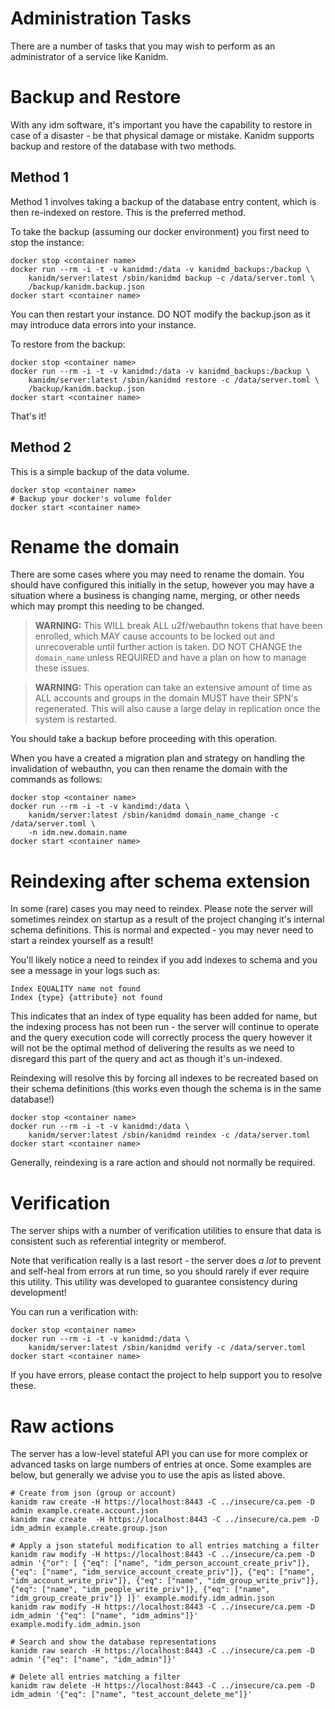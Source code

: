 # Administration Tasks

There are a number of tasks that you may wish to perform as an administrator of a service like Kanidm.

# Backup and Restore

With any idm software, it's important you have the capability to restore in case of a disaster - be
that physical damage or mistake. Kanidm supports backup and restore of the database with two methods.

## Method 1

Method 1 involves taking a backup of the database entry content, which is then re-indexed on restore.
This is the preferred method.

To take the backup (assuming our docker environment) you first need to stop the instance:

    docker stop <container name>
    docker run --rm -i -t -v kanidmd:/data -v kanidmd_backups:/backup \
        kanidm/server:latest /sbin/kanidmd backup -c /data/server.toml \
        /backup/kanidm.backup.json
    docker start <container name>

You can then restart your instance. DO NOT modify the backup.json as it may introduce
data errors into your instance.

To restore from the backup:

    docker stop <container name>
    docker run --rm -i -t -v kanidmd:/data -v kanidmd_backups:/backup \
        kanidm/server:latest /sbin/kanidmd restore -c /data/server.toml \
        /backup/kanidm.backup.json
    docker start <container name>

That's it!

## Method 2

This is a simple backup of the data volume.

    docker stop <container name>
    # Backup your docker's volume folder
    docker start <container name>

# Rename the domain

There are some cases where you may need to rename the domain. You should have configured
this initially in the setup, however you may have a situation where a business is changing
name, merging, or other needs which may prompt this needing to be changed.

> **WARNING:** This WILL break ALL u2f/webauthn tokens that have been enrolled, which MAY cause
> accounts to be locked out and unrecoverable until further action is taken. DO NOT CHANGE
> the `domain_name` unless REQUIRED and have a plan on how to manage these issues.

> **WARNING:** This operation can take an extensive amount of time as ALL accounts and groups
> in the domain MUST have their SPN's regenerated. This will also cause a large delay in
> replication once the system is restarted.

You should take a backup before proceeding with this operation.

When you have a created a migration plan and strategy on handling the invalidation of webauthn,
you can then rename the domain with the commands as follows:

    docker stop <container name>
    docker run --rm -i -t -v kandimd:/data \
        kanidm/server:latest /sbin/kanidmd domain_name_change -c /data/server.toml \
        -n idm.new.domain.name
    docker start <container name>


# Reindexing after schema extension

In some (rare) cases you may need to reindex.
Please note the server will sometimes reindex on startup as a result of the project
changing it's internal schema definitions. This is normal and expected - you may never need
to start a reindex yourself as a result!

You'll likely notice a need to reindex if you add indexes to schema and you see a message in your logs such as:

    Index EQUALITY name not found
    Index {type} {attribute} not found

This indicates that an index of type equality has been added for name, but the indexing process
has not been run - the server will continue to operate and the query execution code will correctly
process the query however it will not be the optimal method of delivering the results as we need to
disregard this part of the query and act as though it's un-indexed.

Reindexing will resolve this by forcing all indexes to be recreated based on their schema
definitions (this works even though the schema is in the same database!)

    docker stop <container name>
    docker run --rm -i -t -v kanidmd:/data \
        kanidm/server:latest /sbin/kanidmd reindex -c /data/server.toml
    docker start <container name>

Generally, reindexing is a rare action and should not normally be required.

# Verification

The server ships with a number of verification utilities to ensure that data is consistent such
as referential integrity or memberof.

Note that verification really is a last resort - the server does *a lot* to prevent and self-heal
from errors at run time, so you should rarely if ever require this utility. This utility was
developed to guarantee consistency during development!

You can run a verification with:

    docker stop <container name>
    docker run --rm -i -t -v kanidmd:/data \
        kanidm/server:latest /sbin/kanidmd verify -c /data/server.toml
    docker start <container name>

If you have errors, please contact the project to help support you to resolve these.

# Raw actions

The server has a low-level stateful API you can use for more complex or advanced tasks on large numbers
of entries at once. Some examples are below, but generally we advise you to use the apis as listed
above.

    # Create from json (group or account)
    kanidm raw create -H https://localhost:8443 -C ../insecure/ca.pem -D admin example.create.account.json
    kanidm raw create  -H https://localhost:8443 -C ../insecure/ca.pem -D idm_admin example.create.group.json

    # Apply a json stateful modification to all entries matching a filter
    kanidm raw modify -H https://localhost:8443 -C ../insecure/ca.pem -D admin '{"or": [ {"eq": ["name", "idm_person_account_create_priv"]}, {"eq": ["name", "idm_service_account_create_priv"]}, {"eq": ["name", "idm_account_write_priv"]}, {"eq": ["name", "idm_group_write_priv"]}, {"eq": ["name", "idm_people_write_priv"]}, {"eq": ["name", "idm_group_create_priv"]} ]}' example.modify.idm_admin.json
    kanidm raw modify -H https://localhost:8443 -C ../insecure/ca.pem -D idm_admin '{"eq": ["name", "idm_admins"]}' example.modify.idm_admin.json

    # Search and show the database representations
    kanidm raw search -H https://localhost:8443 -C ../insecure/ca.pem -D admin '{"eq": ["name", "idm_admin"]}'

    # Delete all entries matching a filter
    kanidm raw delete -H https://localhost:8443 -C ../insecure/ca.pem -D idm_admin '{"eq": ["name", "test_account_delete_me"]}'
